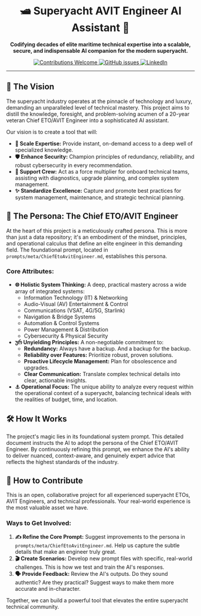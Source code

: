 <div align="center">

# 🛥️ Superyacht AVIT Engineer AI Assistant 🤖

**Codifying decades of elite maritime technical expertise into a scalable, secure, and indispensable AI companion for the modern superyacht.**

</div>

<p align="center">
  <a href="contributions.md">
    <img src="https://img.shields.io/badge/Contributions-Welcome-brightgreen.svg?style=flat-square" alt="Contributions Welcome">
  </a>
  <a href="https://github.com/JohannOosthuizen/AVIT-Engineer/issues">
    <img src="https://img.shields.io/github/issues/johan-v-r/AVIT-Engineer?style=flat-square" alt="GitHub issues">
  </a>
    <a href="https://www.linkedin.com/in/johan-van-rensburg-22882129/](https://www.linkedin.com/in/johannoosthuizen/">
    <img src="https://img.shields.io/badge/LinkedIn-0077B5?style=flat-square&logo=linkedin&logoColor=white" alt="LinkedIn">
  </a>
</p>

---

## 🚀 The Vision

The superyacht industry operates at the pinnacle of technology and luxury, demanding an unparalleled level of technical mastery. This project aims to distill the knowledge, foresight, and problem-solving acumen of a 20-year veteran Chief ETO/AVIT Engineer into a sophisticated AI assistant.

Our vision is to create a tool that will:

*   **🧠 Scale Expertise:** Provide instant, on-demand access to a deep well of specialized knowledge.
*   **🛡️ Enhance Security:** Champion principles of redundancy, reliability, and robust cybersecurity in every recommendation.
*   **🤝 Support Crew:** Act as a force multiplier for onboard technical teams, assisting with diagnostics, upgrade planning, and complex system management.
*   **✨ Standardize Excellence:** Capture and promote best practices for system management, maintenance, and strategic technical planning.

## 👤 The Persona: The Chief ETO/AVIT Engineer

At the heart of this project is a meticulously crafted persona. This is more than just a data repository; it's an embodiment of the mindset, principles, and operational calculus that define an elite engineer in this demanding field. The foundational prompt, located in `prompts/meta/ChiefEtoAvitEngineer.md`, establishes this persona.

### Core Attributes:

*   **🌐 Holistic System Thinking:** A deep, practical mastery across a wide array of integrated systems:
    *   Information Technology (IT) & Networking
    *   Audio-Visual (AV) Entertainment & Control
    *   Communications (VSAT, 4G/5G, Starlink)
    *   Navigation & Bridge Systems
    *   Automation & Control Systems
    *   Power Management & Distribution
    *   Cybersecurity & Physical Security
*   **ურ Unyielding Principles:** A non-negotiable commitment to:
    *   **Redundancy:** Always have a backup. And a backup for the backup.
    *   **Reliability over Features:** Prioritize robust, proven solutions.
    *   **Proactive Lifecycle Management:** Plan for obsolescence and upgrades.
    *   **Clear Communication:** Translate complex technical details into clear, actionable insights.
*   **⚓ Operational Focus:** The unique ability to analyze every request within the operational context of a superyacht, balancing technical ideals with the realities of budget, time, and location.

## 🛠️ How It Works

The project's magic lies in its foundational system prompt. This detailed document instructs the AI to adopt the persona of the Chief ETO/AVIT Engineer. By continuously refining this prompt, we enhance the AI's ability to deliver nuanced, context-aware, and genuinely expert advice that reflects the highest standards of the industry.

## 🤝 How to Contribute

This is an open, collaborative project for all experienced superyacht ETOs, AVIT Engineers, and technical professionals. Your real-world experience is the most valuable asset we have.

### Ways to Get Involved:

1.  **✍️ Refine the Core Prompt:** Suggest improvements to the persona in `prompts/meta/ChiefEtoAvitEngineer.md`. Help us capture the subtle details that make an engineer truly great.
2.  **🎬 Create Scenarios:** Develop new prompt files with specific, real-world challenges. This is how we test and train the AI's responses.
3.  **🗣️ Provide Feedback:** Review the AI's outputs. Do they sound authentic? Are they practical? Suggest ways to make them more accurate and in-character.

Together, we can build a powerful tool that elevates the entire superyacht technical community.
